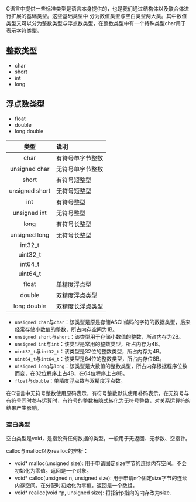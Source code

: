 C语言中提供一些标准类型是语言本身提供的，也是我们通过结构体以及联合体进行扩展的基础类型。这些基础类型中
分为数值类型与空白类型两大类。其中数值类型又可以分为整数类型与浮点数类型，在整数类型中有一个特殊类型char用于表示字符类型。

## 整数类型

* char
* short
* int
* long

## 浮点数类型

* float
* double
* long double

| 类型 | 说明 |
|:---:|:--- |
| char | 有符号单字节整数 |
| unsigned char | 无符号单字节整数 |
| short | 有符号短整型 |
| unsigned short | 无符号短整型 |
| int | 有符号整型 |
| unsigned int | 无符号整型 |
| long | 有符号长整型 |
| unsigned long | 无符号长整型 |
| int32_t |
| uint32_t |
| int64_t |
| uint64_t |
| float | 单精度浮点型 |
| double | 双精度浮点类型 |
| long double | 双精度长浮点类型 |

* `unsigned char`与`char`：该类型是原是存储ASCII编码的字符的数据类型，后来经常存储小数值的整数，所占内存空间为1B。
* `unsigned short`与`short`：该类型用于存储小数值的整数，所占内存为2B。
* `unsigned int`与`int`：该类型是常用的整数类型，所占内存为4B。
* `uint32_t`与`int32_t`：该类型是32位的整数类型，所占内存为4B。
* `uint64_t`与`int64_t`：该类型是64位的整数类型，所占内存位8B。
* `uisigned long`与`long`：该类型是大数值的整数类型，所占内存根据程序位数而变，在32位程序上占4B，在64位程序上占8B。
* `float`与`double`：单精度浮点数与双精度浮点数。

在C语言中无符号整数使用原码表示，有符号整数默认使用补码表示，在无符号与有符号同时参与运算时，有符号的整数被隐式转化为无符号整数，对关系运算符的结果产生影响。

### 空白类型

空白类型是void，是指没有任何数据的类型，一般用于无返回、无参数、空指针。



calloc与malloc以及realloc的辨析：

* void* malloc(unsigned size): 用于申请固定size字节的连续内存空间。不会初始化为零值。返回是一个对象。
* void* calloc(unsigned n, unsigned size): 用于申请n个固定size字节的连续内存空间。在分配时初始化为零值。返回是一个数组。
* void* realloc(void *p, unsigned size): 将指针p指向的内存改为size.
